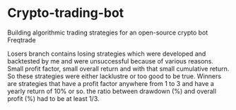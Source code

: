 # Crypto-trading-bot
Building algorithmic trading strategies for an open-source crypto bot Freqtrade

Losers branch contains losing strategies which were developed and backtested by me and were unsuccessful because of various reasons. Small profit factor, small overall return and with that small cumulative return. So these strategies were either lacklustre or too good to be true.
Winners are strategies that have a profit factor anywhere from 1 to 3 and have a yearly return of 10% or so. the ratio between drawdown (%) and overall profit (%) had to be at least 1/3.
